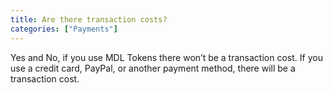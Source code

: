 ```yaml
---
title: Are there transaction costs? 
categories: ["Payments"]
---
```

Yes and No, if you use MDL Tokens there won’t be a transaction cost. If you use a credit card, PayPal, or another payment method, there will be a transaction cost.